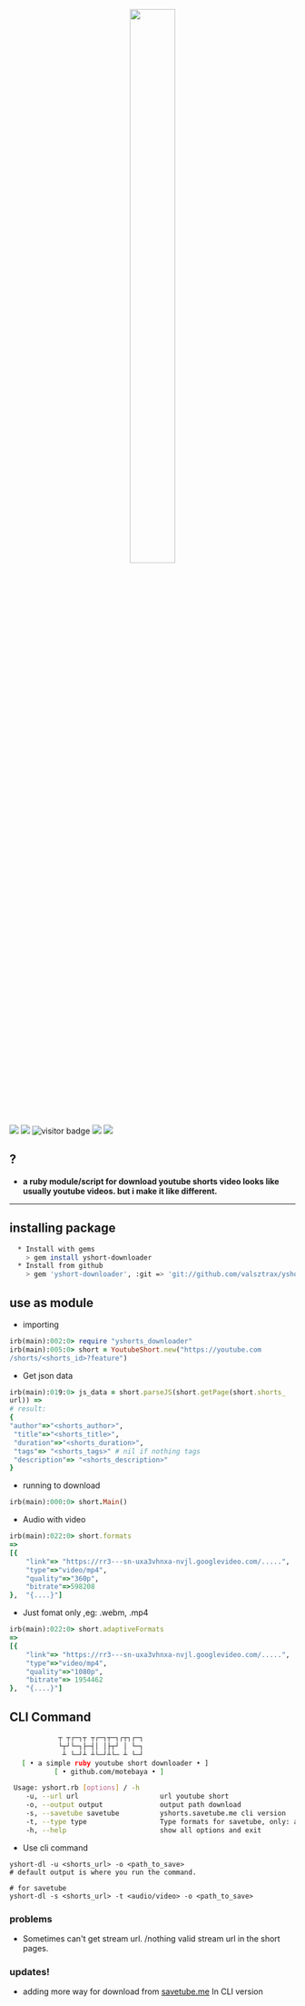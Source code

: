 <p align="center">
<img width="40%" height="50%" src="https://raw.githubusercontent.com/motebaya/yshort-downloader/main/lib/1654340956599.png"/>
</p>

![](https://img.shields.io/badge/author-motebaya-yellow?style=flat&logo=Coursera&logoColor=white)
![](https://img.shields.io/badge/ruby-package-red?logo=ruby)
![visitor badge](https://visitor-badge.glitch.me/badge?page_id=yshort-downloader&left_text=Total%20views)
![](https://img.shields.io/github/downloads/motebaya/yshort-downloader/total.svg?style=flat&color=green&logo=GoogleChrome&logoColor=white)
<a href="https://www.ruby-lang.org/en/" target="_blank"> ![](https://img.shields.io/badge/installing-ruby-orange?logo=linux&logoColor=black)</a>

## ?
  * <b> a ruby module/script for download youtube shorts video
    looks like usually youtube videos. but i make it like different.</b>
 ----------
## installing package
```bash
  * Install with gems
    > gem install yshort-downloader
  * Install from github
    > gem 'yshort-downloader', :git => 'git://github.com/valsztrax/yshort-downlaoder.git'
```

## use as module
 * importing
```ruby
irb(main):002:0> require "yshorts_downloader"
irb(main):005:0> short = YoutubeShort.new("https://youtube.com
/shorts/<shorts_id>?feature")
```

* Get json data
```ruby
irb(main):019:0> js_data = short.parseJS(short.getPage(short.shorts_
url)) =>
# result:
{
"author"=>"<shorts_author>",
 "title"=>"<shorts_title>",
 "duration"=>"<shorts_duration>",
 "tags"=> "<shorts_tags>" # nil if nothing tags
 "description"=> "<shorts_description>"
}
```

* running to download
```ruby
irb(main):000:0> short.Main()
```

* Audio with video
```ruby
irb(main):022:0> short.formats
=>
[{
    "link"=> "https://rr3---sn-uxa3vhnxa-nvjl.googlevideo.com/.....",
    "type"=>"video/mp4",
    "quality"=>"360p",
    "bitrate"=>598208
},  "{....}"]
```

* Just fomat only ,eg: .webm, .mp4
```ruby
irb(main):022:0> short.adaptiveFormats
=>
[{
    "link"=> "https://rr3---sn-uxa3vhnxa-nvjl.googlevideo.com/.....",
    "type"=>"video/mp4",
    "quality"=>"1080p",
    "bitrate"=> 1954462
},  "{....}"]
```

## CLI Command
```bash
            ┬ ┬┌─┐┬ ┬┌─┐┬─┐┌┬┐┌─┐
            └┬┘└─┐├─┤│ │├┬┘ │ └─┐
             ┴ └─┘┴ ┴└─┘┴└─ ┴ └─┘
   [ • a simple ruby youtube short downloader • ]
           [ • github.com/motebaya • ]

 Usage: yshort.rb [options] / -h
    -u, --url url                    url youtube short
    -o, --output output              output path download
    -s, --savetube savetube          yshorts.savetube.me cli version
    -t, --type type                  Type formats for savetube, only: audio & video
    -h, --help                       show all options and exit
````
 * Use cli command
```
yshort-dl -u <shorts_url> -o <path_to_save>
# default output is where you run the command.

# for savetube
yshort-dl -s <shorts_url> -t <audio/video> -o <path_to_save>
```

### problems
 * Sometimes can't get stream url. /nothing valid stream url in
   the short pages.

### updates!
 * adding more way for download from [savetube.me](ytshorts.savetube.me)
   In CLI version

